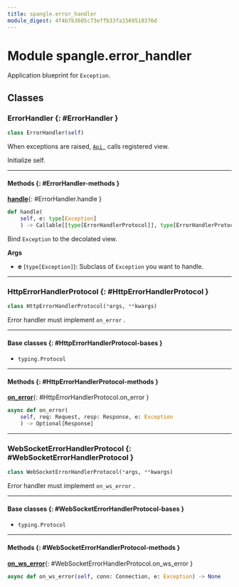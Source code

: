 ```yaml
---
title: spangle.error_handler
module_digest: 4f4b7b3605c73effb33fa1569518376d
---
```


# Module spangle.error_handler

Application blueprint for `Exception`.

## Classes

### ErrorHandler {: #ErrorHandler }

```python
class ErrorHandler(self)
```

When exceptions are raised, [`Api `](api-py.md#Api) calls registered view.

Initialize self.

------

#### Methods {: #ErrorHandler-methods }

[**handle**](#ErrorHandler.handle){: #ErrorHandler.handle }

```python
def handle(
    self, e: type[Exception]
    ) -> Callable[[type[ErrorHandlerProtocol]], type[ErrorHandlerProtocol]]
```

Bind `Exception` to the decolated view.

**Args**

- **e** (`type[Exception]`): Subclass of `Exception` you want to handle.

------

### HttpErrorHandlerProtocol {: #HttpErrorHandlerProtocol }

```python
class HttpErrorHandlerProtocol(*args, **kwargs)
```

Error handler must implement `on_error` .

------

#### Base classes {: #HttpErrorHandlerProtocol-bases }

* `typing.Protocol`

------

#### Methods {: #HttpErrorHandlerProtocol-methods }

[**on_error**](#HttpErrorHandlerProtocol.on_error){: #HttpErrorHandlerProtocol.on_error }

```python
async def on_error(
    self, req: Request, resp: Response, e: Exception
    ) -> Optional[Response]
```

------

### WebSocketErrorHandlerProtocol {: #WebSocketErrorHandlerProtocol }

```python
class WebSocketErrorHandlerProtocol(*args, **kwargs)
```

Error handler must implement `on_ws_error` .

------

#### Base classes {: #WebSocketErrorHandlerProtocol-bases }

* `typing.Protocol`

------

#### Methods {: #WebSocketErrorHandlerProtocol-methods }

[**on_ws_error**](#WebSocketErrorHandlerProtocol.on_ws_error){: #WebSocketErrorHandlerProtocol.on_ws_error }

```python
async def on_ws_error(self, conn: Connection, e: Exception) -> None
```
